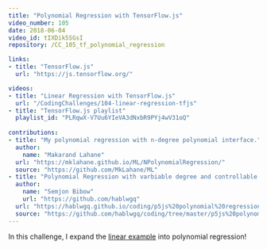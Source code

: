 ```yaml
---
title: "Polynomial Regression with TensorFlow.js"
video_number: 105
date: 2018-06-04
video_id: tIXDik5SGsI
repository: /CC_105_tf_polynomial_regression

links:
- title: "TensorFlow.js"
  url: "https://js.tensorflow.org/"

videos:
- title: "Linear Regression with TensorFlow.js"
  url: "/CodingChallenges/104-linear-regression-tfjs"
- title: "TensorFlow.js playlist"
  playlist_id: "PLRqwX-V7Uu6YIeVA3dNxbR9PYj4wV31oQ"
  
contributions:
- title: "My polynomial regression with n-degree polynomial interface."
  author:
    name: "Makarand Lahane"
  url: "https://mklahane.github.io/ML/NPolynomialRegression/"
  source: "https://github.com/MkLahane/ML"
- title: "Polynomial Regression with varbiable degree and controllable learning rate"
  author:
    name: "Semjon Bibow"
    url: "https://github.com/hablwgq"
  url: "https://hablwgq.github.io/coding/p5js%20polynomial%20regression/"
  source: "https://github.com/hablwgq/coding/tree/master/p5js%20polynomial%20regression"
---
```


In this challenge, I expand the [linear example](https://youtu.be/dLp10CFIvxI) into polynomial regression!
